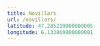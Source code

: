 ```yaml
---
title: Novillars
url: /novillars/
latitude: 47.285219000000005
longitude: 6.133869000000001
---
```


